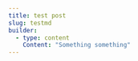 ```yaml
---
title: test post
slug: testmd
builder:
  - type: content
    Content: "Something something"
---
```

